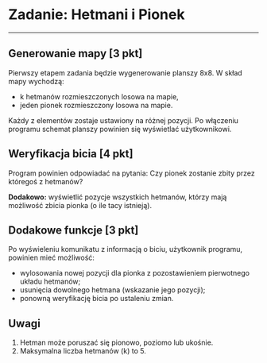 # Zadanie: Hetmani i Pionek
--- 
## Generowanie mapy [3 pkt]
Pierwszy etapem zadania będzie wygenerowanie planszy 8x8. W skład mapy wychodzą:
- k hetmanów rozmieszczonych losowa na mapie,
- jeden pionek rozmieszczony losowa na mapie.

Każdy z elementów zostaje ustawiony na różnej pozycji.
Po włączeniu programu schemat planszy powinien się wyświetlać użytkownikowi.

## Weryfikacja bicia [4 pkt]
Program powinien odpowiadać na pytania: 
Czy pionek zostanie zbity przez któregoś z hetmanów?

**Dodakowo:**
wyświetlić pozycje wszystkich hetmanów, którzy mają możliwość zbicia pionka (o ile tacy istnieją).

## Dodakowe funkcje [3 pkt]
Po wyświeleniu komunikatu z informacją o biciu, użytkownik programu, powinien mieć możliwość:
- wylosowania nowej pozycji dla pionka z pozostawieniem pierwotnego układu hetmanów;
- usunięcia dowolnego hetmana (wskazanie jego pozycji);
- ponowną weryfikację bicia po ustaleniu zmian.

## Uwagi
1. Hetman może poruszać się pionowo, poziomo lub ukośnie.
2. Maksymalna liczba hetmanów (k) to 5.

